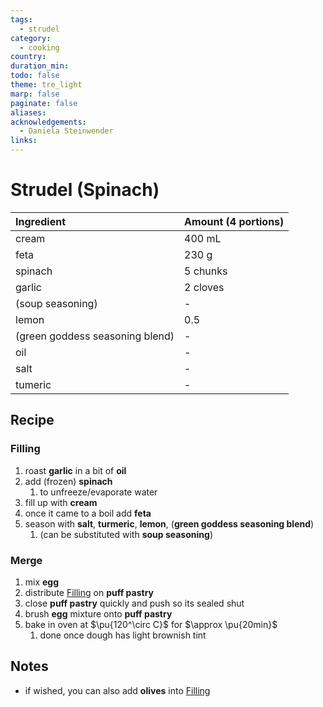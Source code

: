 ```yaml
---
tags:
  - strudel
category:
  - cooking
country:
duration_min:
todo: false
theme: tre_light
marp: false
paginate: false
aliases:
acknowledgements:
  - Daniela Steinwender
links:
---
```


# Strudel (Spinach)

|Ingredient|Amount (4 portions)|
| :- | :- |
|cream|400 mL|
|feta|230 g|
|spinach|5 chunks|
|garlic|2 cloves|
|(soup seasoning)|-|
|lemon|0.5|
|(green goddess seasoning blend)|-|
|oil|-|
|salt|-|
|tumeric|-|

## Recipe

### Filling
1. roast **garlic** in a bit of **oil**
2. add (frozen) **spinach**
    1. to unfreeze/evaporate water
3. fill up with **cream**
4. once it came to a boil add **feta**
5. season with **salt**, **turmeric**, **lemon**, (**green goddess seasoning blend**)
    1. (can be substituted with **soup seasoning**)

### Merge
1. mix **egg**
2. distribute [Filling](#Filling) on **puff pastry**
3. close **puff pastry** quickly and push so its sealed shut
4. brush **egg** mixture onto **puff pastry**
5. bake in oven at $\pu{120^\circ C}$ for $\approx \pu{20min}$
	1. done once dough has light brownish tint

## Notes
* if wished, you can also add **olives** into [Filling](#Filling)